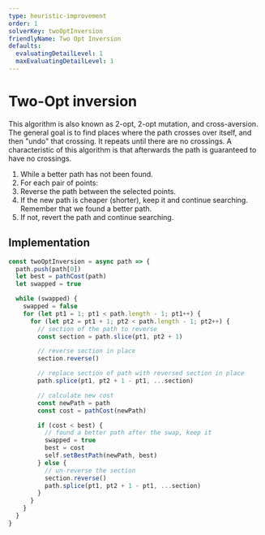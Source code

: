 ```yaml
---
type: heuristic-improvement
order: 1
solverKey: twoOptInversion
friendlyName: Two Opt Inversion
defaults:
  evaluatingDetailLevel: 1
  maxEvaluatingDetailLevel: 1
---
```


# Two-Opt inversion

This algorithm is also known as 2-opt, 2-opt mutation, and cross-aversion. The general goal is to find places where the path crosses over itself, and then "undo" that crossing. It repeats until there are no crossings. A characteristic of this algorithm is that afterwards the path is guaranteed to have no crossings.

1. While a better path has not been found.
2. For each pair of points:
3. Reverse the path between the selected points.
4. If the new path is cheaper (shorter), keep it and continue searching. Remember that we found a better path.
5. If not, revert the path and continue searching.

## Implementation

```javascript
const twoOptInversion = async path => {
  path.push(path[0])
  let best = pathCost(path)
  let swapped = true

  while (swapped) {
    swapped = false
    for (let pt1 = 1; pt1 < path.length - 1; pt1++) {
      for (let pt2 = pt1 + 1; pt2 < path.length - 1; pt2++) {
        // section of the path to reverse
        const section = path.slice(pt1, pt2 + 1)

        // reverse section in place
        section.reverse()

        // replace section of path with reversed section in place
        path.splice(pt1, pt2 + 1 - pt1, ...section)

        // calculate new cost
        const newPath = path
        const cost = pathCost(newPath)

        if (cost < best) {
          // found a better path after the swap, keep it
          swapped = true
          best = cost
          self.setBestPath(newPath, best)
        } else {
          // un-reverse the section
          section.reverse()
          path.splice(pt1, pt2 + 1 - pt1, ...section)
        }
      }
    }
  }
}
```
